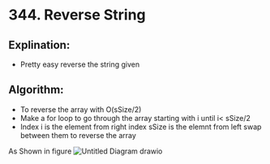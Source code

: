 # 344. Reverse String

 ## Explination:

 - Pretty easy reverse the string given

 ## Algorithm:

 - To reverse the array with O(sSize/2)
 - Make a for loop to go through the array starting with i until i< sSize/2
 - Index i is the element from right index sSize is the elemnt from left swap between them to reverse the array
 
 As Shown in figure
 ![Untitled Diagram drawio](https://user-images.githubusercontent.com/76526170/210139542-a5c9a91d-f33c-4c50-aac1-b577dcad6542.png)
